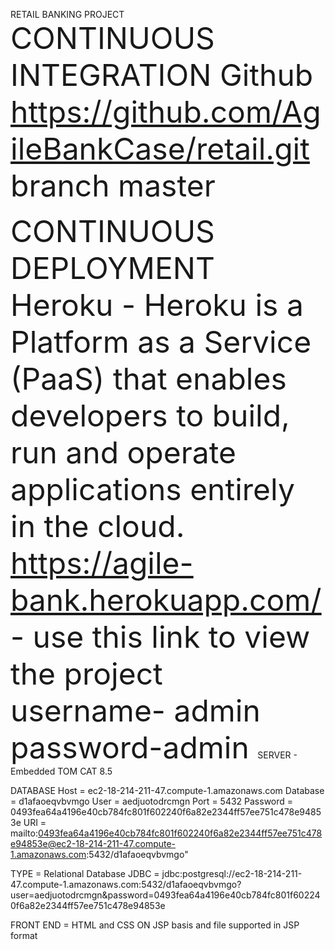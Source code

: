 RETAIL BANKING PROJECT
<font size="12">
CONTINUOUS INTEGRATION	Github	https://github.com/AgileBankCase/retail.git	branch master

CONTINUOUS DEPLOYMENT
Heroku - Heroku is a Platform as a Service (PaaS) that enables developers to build, run and operate applications entirely in the cloud.	https://agile-bank.herokuapp.com/   - use this link to view the project	
username- admin	
password-admin
</font>
SERVER - Embedded TOM CAT 8.5

DATABASE
Host = ec2-18-214-211-47.compute-1.amazonaws.com
Database = d1afaoeqvbvmgo
User = aedjuotodrcmgn
Port = 5432
Password = 0493fea64a4196e40cb784fc801f602240f6a82e2344ff57ee751c478e94853e
URI = mailto:0493fea64a4196e40cb784fc801f602240f6a82e2344ff57ee751c478e94853e@ec2-18-214-211-47.compute-1.amazonaws.com:5432/d1afaoeqvbvmgo"

TYPE = Relational Database
JDBC = jdbc:postgresql://ec2-18-214-211-47.compute-1.amazonaws.com:5432/d1afaoeqvbvmgo?user=aedjuotodrcmgn&password=0493fea64a4196e40cb784fc801f602240f6a82e2344ff57ee751c478e94853e

FRONT END	= HTML and CSS ON JSP basis and file supported in JSP format
		
